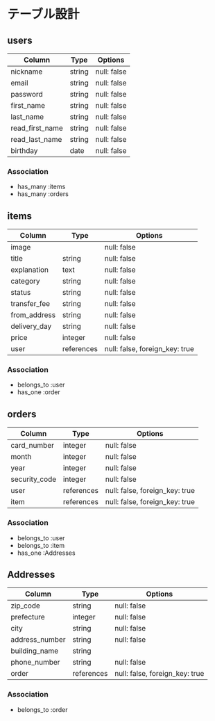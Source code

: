 # テーブル設計

## users

| Column          | Type       | Options     |
| --------------- | ---------- | ----------- |
| nickname        | string     | null: false |
| email           | string     | null: false |
| password        | string     | null: false |
| first_name      | string     | null: false |
| last_name       | string     | null: false |
| read_first_name | string     | null: false |
| read_last_name  | string     | null: false |
| birthday        | date       | null: false |

### Association
- has_many :items
- has_many :orders

## items

| Column       | Type       | Options                        |
| ------------ | ---------- | ------------------------------ |
| image        |            | null: false                    |
| title        | string     | null: false                    |
| explanation  | text       | null: false                    |
| category     | string     | null: false                    |
| status       | string     | null: false                    |
| transfer_fee | string     | null: false                    |
| from_address | string     | null: false                    |
| delivery_day | string     | null: false                    |
| price        | integer    | null: false                    |
| user         | references | null: false, foreign_key: true |

### Association
- belongs_to :user
- has_one :order

## orders

| Column        | Type       | Options                        |
| ------------- | ---------- | ------------------------------ |
| card_number   | integer    | null: false                    |
| month         | integer    | null: false                    |
| year          | integer    | null: false                    |
| security_code | integer    | null: false                    |
| user          | references | null: false, foreign_key: true |
| item          | references | null: false, foreign_key: true |

### Association
- belongs_to :user
- belongs_to :item
- has_one :Addresses

## Addresses

| Column         | Type       | Options                        |
| -------------- | ---------- | ------------------------------ |
| zip_code       | string     | null: false                    |
| prefecture     | integer    | null: false                    |
| city           | string     | null: false                    |
| address_number | string     | null: false                    |
| building_name  | string     |                                |
| phone_number   | string     | null: false                    |
| order          | references | null: false, foreign_key: true |

### Association
- belongs_to :order